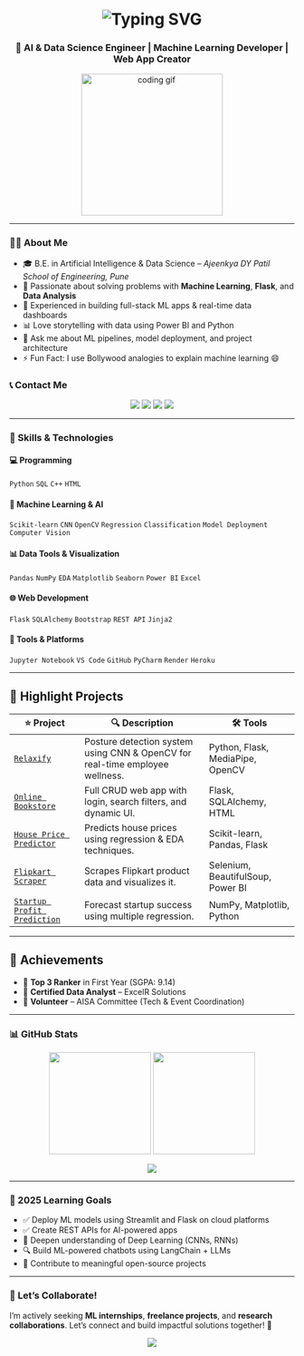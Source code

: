 <!-- GitHub Profile ReadMe for Aditya Jadhav -->

<h1 align="center">
  <img src="https://readme-typing-svg.demolab.com?font=Fira+Code&weight=800&size=28&pause=1000&color=58F7D5&center=true&vCenter=true&width=900&lines=Hi+I'm+Aditya+Jadhav+%F0%9F%91%8B;Machine+Learning+%7C+Deep+Learning+%7C+AI+Engineer;Python+%7C+Flask+%7C+Power+BI+%7C+SQL;Computer+Vision+%7C+Data+Analysis+%7C+Model+Deployment;Problem+Solver+%7C+Creative+Thinker+%7C+Quick+Learner;Explore+My+ML+%26+AI+Projects+Below+%F0%9F%91%87" alt="Typing SVG" />
</h1>

<h3 align="center">🚀 AI & Data Science Engineer | Machine Learning Developer | Web App Creator</h3>

<p align="center">
  <img src="https://media.giphy.com/media/qgQUggAC3Pfv687qPC/giphy.gif" width="250" alt="coding gif">
</p>

---

### 👨‍💻 About Me

- 🎓 B.E. in Artificial Intelligence & Data Science – *Ajeenkya DY Patil School of Engineering, Pune*
- 🤖 Passionate about solving problems with **Machine Learning**, **Flask**, and **Data Analysis**
- 💼 Experienced in building full-stack ML apps & real-time data dashboards
- 📊 Love storytelling with data using Power BI and Python
- 💬 Ask me about ML pipelines, model deployment, and project architecture
- ⚡ Fun Fact: I use Bollywood analogies to explain machine learning 😄

### 📞 Contact Me

<p align="center">
  <a href="mailto:adi.jadhav1922@gmail.com"><img src="https://img.shields.io/badge/Gmail-adi.jadhav1922@gmail.com-red?style=for-the-badge&logo=gmail"></a>
  <a href="tel:+918767671014"><img src="https://img.shields.io/badge/Phone-%2B91--8767671014-blue?style=for-the-badge&logo=phone"></a>
  <a href="https://www.linkedin.com/in/adityajadhavaj18/"><img src="https://img.shields.io/badge/LinkedIn-Aditya%20Jadhav-blue?style=for-the-badge&logo=linkedin"></a>
  <a href="https://github.com/adityajadhavaj18"><img src="https://img.shields.io/badge/GitHub-adityajadhavaj18-black?style=for-the-badge&logo=github"></a>
</p>

---

### 🔧 Skills & Technologies

#### 💻 Programming
`Python` `SQL` `C++` `HTML`

#### 🤖 Machine Learning & AI
`Scikit-learn` `CNN` `OpenCV` `Regression` `Classification` `Model Deployment` `Computer Vision`

#### 📊 Data Tools & Visualization
`Pandas` `NumPy` `EDA` `Matplotlib` `Seaborn` `Power BI` `Excel`

#### 🌐 Web Development
`Flask` `SQLAlchemy` `Bootstrap` `REST API` `Jinja2`

#### 🧰 Tools & Platforms
`Jupyter Notebook` `VS Code` `GitHub` `PyCharm` `Render` `Heroku`

---

## 🚀 Highlight Projects

| ⭐ Project | 🔍 Description | 🛠️ Tools |
|----------|----------------|---------|
| [`Relaxify`](https://github.com/adityajadhavaj18/Relaxify) | Posture detection system using CNN & OpenCV for real-time employee wellness. | Python, Flask, MediaPipe, OpenCV |
| [`Online Bookstore`](https://github.com/adityajadhavaj18/Bookstore) | Full CRUD web app with login, search filters, and dynamic UI. | Flask, SQLAlchemy, HTML |
| [`House Price Predictor`](https://github.com/adityajadhavaj18/House-Price-Predictor) | Predicts house prices using regression & EDA techniques. | Scikit-learn, Pandas, Flask |
| [`Flipkart Scraper`](https://github.com/adityajadhavaj18/Flipkart-Product-Scraper) | Scrapes Flipkart product data and visualizes it. | Selenium, BeautifulSoup, Power BI |
| [`Startup Profit Prediction`](https://github.com/adityajadhavaj18/Startup-Profit-Prediction) | Forecast startup success using multiple regression. | NumPy, Matplotlib, Python |

---

## 🏅 Achievements

- 🥇 **Top 3 Ranker** in First Year (SGPA: 9.14)
- 🧠 **Certified Data Analyst** – ExcelR Solutions
- 📣 **Volunteer** – AISA Committee (Tech & Event Coordination)

---

### 📊 GitHub Stats

<p align="center">
  <img src="https://github-readme-stats.vercel.app/api?username=adityajadhavaj18&show_icons=true&theme=tokyonight" height="180px" />
  <img src="https://github-readme-streak-stats.herokuapp.com/?user=adityajadhavaj18&theme=tokyonight" height="180px" />
</p>

<p align="center">
  <img src="https://github-readme-activity-graph.cyclic.app/graph?username=adityajadhavaj18&theme=github-compact&hide_border=true&area=true" />
</p>

---

### 🧠 2025 Learning Goals

- ✅ Deploy ML models using Streamlit and Flask on cloud platforms
- ✅ Create REST APIs for AI-powered apps
- 🚀 Deepen understanding of Deep Learning (CNNs, RNNs)
- 🔍 Build ML-powered chatbots using LangChain + LLMs
- 🧩 Contribute to meaningful open-source projects

---

### 🤝 Let’s Collaborate!

I’m actively seeking **ML internships**, **freelance projects**, and **research collaborations**. 
Let’s connect and build impactful solutions together! 💬

<p align="center">
  <img src="https://capsule-render.vercel.app/api?type=waving&color=gradient&height=120&section=footer"/>
</p>

